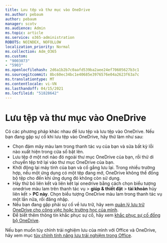 ```yaml
---
title: Lưu tệp và thư mục vào OneDrive
ms.author: pebaum
author: pebaum
manager: scotv
ms.audience: Admin
ms.topic: article
ms.service: o365-administration
ROBOTS: NOINDEX, NOFOLLOW
localization_priority: Normal
ms.collection: Adm_O365
ms.custom:
- "9003073"
- "5903"
ms.openlocfilehash: 2d6a1b2b7c0aafd539ba2aee24ef70605627b3c1
ms.sourcegitcommit: 8bc60ec34bc1e40685e3976576e04a2623f63a7c
ms.translationtype: MT
ms.contentlocale: vi-VN
ms.lasthandoff: 04/15/2021
ms.locfileid: "51828642"
---
```

# <a name="saving-files-and-folders-to-onedrive"></a>Lưu tệp và thư mục vào OneDrive

Có các phương pháp khác nhau để lưu tệp và lưu tệp vào OneDrive. Nếu bạn đang gặp sự cố khi lưu tệp vào OneDrive, hãy thử làm như sau:

- Chọn đám mây màu lam trong thanh tác vụ của bạn và sửa bất kỳ lỗi nào xuất hiện trong cửa sổ bật lên.
- Lưu tệp ở một nơi nào đó ngoài thư mục OneDrive của bạn, rồi thử di chuyển tệp trở lại vào thư mục OneDrive của bạn.
- Khởi động lại máy tính của bạn và cố gắng lưu lại. Trong nhiều trường hợp, nếu một ứng dụng có một tệp đang mở, OneDrive không thể đồng bộ tệp cho đến khi ứng dụng đó không còn sử dụng.    
- Hãy thử bỏ liên kết và liên kết lại onedrive bằng cách chọn biểu tượng onedrive màu lam trên thanh tác vụ > **giúp & thiết đặt**  >  **tài khoản** hủy liên kết  >  **PC này**. Chọn biểu tượng OneDrive màu lam trong thanh tác vụ một lần nữa, rồi đăng nhập.
- Nếu bạn đang gặp phải sự cố về lưu trữ, hãy xem [quản lý lưu trữ OneDrive cho công việc hoặc trường học của mình](https://support.microsoft.com/office/manage-your-onedrive-for-work-or-school-storage-31519161-059c-4764-b6f8-f5cd29f7fe68).
- Để biết thêm thông tin khắc phục sự cố, hãy xem [khắc phục sự cố đồng bộ OneDrive](https://docs.microsoft.com/alchemyinsights/fix-onedrive-sync-issues).  

Nếu bạn muốn tùy chỉnh trải nghiệm lưu của mình với Office và OneDrive, hãy xem mục [tùy chỉnh tính năng lưu trải nghiệm trong Office](https://support.microsoft.com/office/customize-the-save-experience-in-office-786200a7-f5f2-4d26-a3ae-b78c60dd5d3b).
